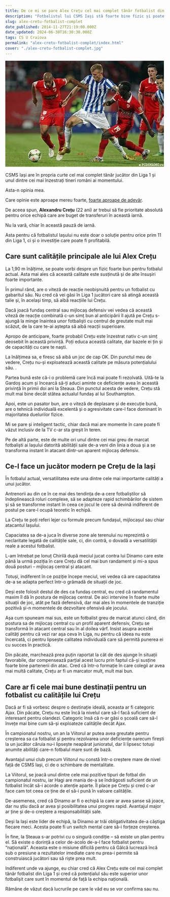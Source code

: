 ```yaml
---
title: De ce mi se pare Alex Crețu cel mai complet tânăr fotbalist din Liga 1
description: "Fotbalistul lui CSMS Iași stă foarte bine fizic și poate evolua 3 poziții importante în orice echipă - fundaș central, mijlocaș central (ideal) și chiar atacant."
slug: alex-cretu-fotbalist-complet
date_published: 2014-11-27T21:19:00.000Z
date_updated: 2024-06-30T16:30:38.000Z
tags: CS U Craiova
permalink: "alex-cretu-fotbalist-complet/index.html"
cover: "./alex-cretu-fotbalist-complet.jpg"
---
```


![Alexandru Crețu uimește cu versatilitatea sa neobișnuită pentru un fotbalist atât de tânăr](./alex-cretu-fotbalist-complet.jpg)

CSMS Iași are în propria curte cel mai complet tânăr jucător din Liga 1 și unul dintre cei mai înzestrați tineri români ai momentului.

Asta-n opinia mea.

Care opinie este aproape mereu foarte, [foarte aproape de adevăr](https://www.cameravar.ro/de-ce-alex-ionita-fotbalist-mare).

De aceea spun, **Alexandru Crețu** (22 ani) ar trebui să fie prioritate absolută pentru orice echipă care are buget de transferuri în această iarnă.

Nu la vară, chiar în această pauză de iarnă.

Asta pentru că fotbalistul Iașului nu este doar o soluție pentru orice prim 11 din Liga 1, ci și o investiție care poate fi profitabilă.

## Care sunt calitățile principale ale lui Alex Crețu

La 1,90 m înălțime, se poate vorbi despre un fizic foarte bun pentru fotbalul actual. Asta mai ales că această calitate este susținută și de alte însușiri foarte importante.

În primul rând, are o viteză de reacție neobișnuită pentru un fotbalist cu gabaritul său. Nu cred că vei găsi în Liga 1 jucători care să atingă această talie și, în același timp, să aibă reacțiile lui Crețu.

Dacă joacă fundaș central sau mijlocaș defensiv vei vedea că această viteză de reacție combinată c-un simț bun al anticipării îl ajută pe Crețu s-ajungă la minge înaintea unor fotbaliști cu centrul de greutate mult mai scăzut, de la care te-ai aștepta să aibă reacții superioare.

Apropo de anticipare, foarte probabil Crețu este înzestrat nativ c-un simț deosebit în această privință. Poți educa această calitate, dar bazele ei țin și de capacități cu care te naști.

La înălțimea sa, e firesc să aibă un joc de cap OK. Din punctul meu de vedere, Crețu nu-și exploatează această calitate pe măsura potențialului său.  .

Partea bună este că-i o problemă care încă mai poate fi rezolvată. Uită-te la Gardoș acum și încearcă să-ți aduci aminte ce deficiențe avea în această privință în primii doi ani la Steaua. Din punctul acesta de vedere, Crețu stă mult mai bine decât stătea actualul fundaș al lui Southampton.

Apoi, este un pasator bun, are o viteză de deplasare și de execuție bună, are o tehnică individuală excelentă și o agresivitate care-l face dominant în majoritatea duelurilor fizice.

Mi se pare și inteligent tactic, chiar dacă mai are momente în care poate fi văzut inclusiv de la TV c-ar sta greșit în teren.

Pe de altă parte, este de multe ori unul dintre cei mai greu de marcat fotbaliști ai Iașului datorită abilității sale de-a veni din linia a doua și a se transforma instant în atacant dintr-un aparent mijlocaș defensiv.

## Ce-l face un jucător modern pe Crețu de la Iași

În fotbalul actual, versatilitatea este una dintre cele mai importante calități a unui jucător.

Antrenorii au din ce în ce mai des tendința de-a cere fotbaliștilor să îndeplinească roluri complexe, să se adapteze rapid schimbărilor de sistem și să se transforme instant în ceea ce jocul le cere să devină indiferent de postul pe care-l ocupă teoretic în echipă.

La Crețu te poți referi lejer cu formule precum fundașul, mijlocașul sau chiar atacantul Iașului.

Capaciatea sa de-a juca în diverse zone ale terenului nu reprezintă o neclaritate legată de calitățile sale, ci, din contră, o dovadă a versatilității reale a acestui fotbalist.

L-am întrebat pe Ionuț Chirilă după meciul jucat contra lui Dinamo care este până la urmă poziția în care Crețu dă cel mai bun randament și mi-a spus două posturi – mijlocaș central și atacant.

Totuși, indiferent în ce poziție începe meciul, vei vedea că are capacitatea de-a se adapta perfect într-o grămadă de situații de joc.

Deși este folosit destul de des ca fundaș central, eu cred că randamentul maxim îl dă în postura de mijlocaș central. De aici intervine în foarte multe situații de joc, atât pe fază defensivă, dar mai ales în momentele de tranziție pozitivă și-n momentele de dezvoltare ofensivă ale jocului.

Așa cum spuneam mai sus, este un fotbalist greu de marcat atunci când, din postura sa de mijlocaș central cu un profil aparent defensiv, Crețu se transformă în atacant central sau în al doilea vârf. Insist asupra acestei calități pentru că vezi rar așa ceva în Liga, nu pentru că ideea nu este încercată, ci pentru lipsește calitatea individuală care să permită punerea ei cu succes în practică.

Din păcate, marchează prea puțin raportat la cât de des ajunge în situații favorabile, dar compensează parțial acest lucru prin faptul că-și susține foarte bine partenerii din atac. Cred că într-o formație în care colegii ar avea mai multă calitate, Crețu ar fi un marcator mult, mult mai bun.

## Care ar fi cele mai bune destinații pentru un fotbalist cu calitățile lui Crețu

Dacă ar fi să vorbesc despre o destinație ideală, aceasta ar fi categoric Ajax. Din păcate, Crețu nu este încă la nivelul care să-l facă suficient de interesant pentru olandezi. Categoric însă că n-ar găsi o școală  care să-l învețe mai bine cum să-și exploateze calitățile decât Ajax.

În campionatul nostru, un an la Viitorul ar putea avea greutate pentru creșterea sa ca fotbalist și pentru rezolvarea unor deficiențe oarecum firești la un jucător căruia nu-i lipsește neapărat junioratul, dar îi lipsesc totuși anumite abilități care-n fotbalul mare sunt de bază.

Avantajul unui club precum Viitorul nu constă într-o creștere mare de nivel față de CSMS Iași, ci de o schimbare de mentalitate.

La Viitorul, se joacă unul dintre cele mai pozitive tipuri de fotbal din campionatul nostru, iar Hagi are mania de-a se îndrăgosti suficient de un fotbalist încât să-i acorde o atenție aparte. Îl place pe Crețu și cred c-ar face cam tot ceea ce ține de el să-i pună în valoare calitățile.

De-asemenea, cred că Dinamo ar fi o echipă la care ar avea șanse să joace, dar nu știu dacă ar avea și posibilitatea unui progres rapid. Avantajul major ar ține și de-o creștere a responsabilității sale.

Deși la Iași este lider de echipă, la Dinamo ar trăi obligativitatea de-a câștiga fiecare meci. Acesta poate fi un switch mental care să-i forțeze creșterea.

În fine, la Steaua s-ar potrivi cu o singură condiție – să existe un plan pentru el. Să existe o dorință a celor de-acolo de-a-l face fotbalist pentru “națională”. Aceasta este o misiune dificilă pentru că Gâlcă lucrează încă sub o presiune a rezultatelor imediate care nu prea-i permite să construiască jucători sau să riște prea mult.

Indiferent unde va ajunge, eu chiar cred că Alex Crețu este cel mai complet tânăr fotbalist din Liga 1 și cred că potențialul său este superior unor fotbalișit care sunt în momentul de față la echipa națională.

Rămâne de văzut dacă lucrurile pe care le văd eu se vor confirma sau nu.
